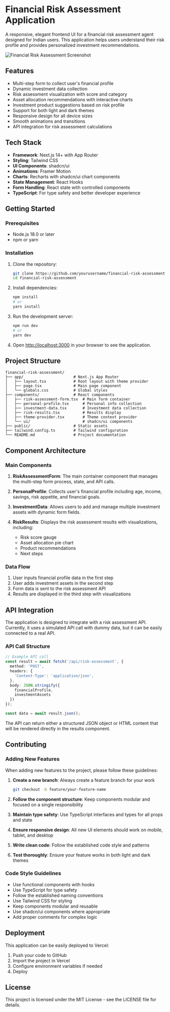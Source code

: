 
# Financial Risk Assessment Application

A responsive, elegant frontend UI for a financial risk assessment agent designed for Indian users. This application helps users understand their risk profile and provides personalized investment recommendations.

![Financial Risk Assessment Screenshot](/placeholder.svg?height=400&width=800)

## Features

- Multi-step form to collect user's financial profile
- Dynamic investment data collection
- Risk assessment visualization with score and category
- Asset allocation recommendations with interactive charts
- Investment product suggestions based on risk profile
- Support for both light and dark themes
- Responsive design for all device sizes
- Smooth animations and transitions
- API integration for risk assessment calculations

## Tech Stack

- **Framework**: Next.js 14+ with App Router
- **Styling**: Tailwind CSS
- **UI Components**: shadcn/ui
- **Animations**: Framer Motion
- **Charts**: Recharts with shadcn/ui chart components
- **State Management**: React Hooks
- **Form Handling**: React state with controlled components
- **TypeScript**: For type safety and better developer experience

## Getting Started

### Prerequisites

- Node.js 18.0 or later
- npm or yarn

### Installation

1. Clone the repository:

   ```bash
   git clone https://github.com/yourusername/financial-risk-assessment.git
   cd financial-risk-assessment
   ```

2. Install dependencies:

   ```bash
   npm install
   # or
   yarn install
   ```

3. Run the development server:

   ```bash
   npm run dev
   # or
   yarn dev
   ```

4. Open [http://localhost:3000](http://localhost:3000) in your browser to see the application.

## Project Structure

```code
financial-risk-assessment/
├── app/                      # Next.js App Router
│   ├── layout.tsx            # Root layout with theme provider
│   ├── page.tsx              # Main page component
│   └── globals.css           # Global styles
├── components/               # React components
│   ├── risk-assessment-form.tsx  # Main form container
│   ├── personal-profile.tsx      # Personal info collection
│   ├── investment-data.tsx       # Investment data collection
│   ├── risk-results.tsx          # Results display
│   ├── theme-provider.tsx        # Theme context provider
│   └── ui/                       # shadcn/ui components
├── public/                   # Static assets
├── tailwind.config.ts        # Tailwind configuration
└── README.md                 # Project documentation
```

## Component Architecture

### Main Components

1. **RiskAssessmentForm**: The main container component that manages the multi-step form process, state, and API calls.

2. **PersonalProfile**: Collects user's financial profile including age, income, savings, risk appetite, and financial goals.

3. **InvestmentData**: Allows users to add and manage multiple investment assets with dynamic form fields.

4. **RiskResults**: Displays the risk assessment results with visualizations, including:
   - Risk score gauge
   - Asset allocation pie chart
   - Product recommendations
   - Next steps

### Data Flow

1. User inputs financial profile data in the first step
2. User adds investment assets in the second step
3. Form data is sent to the risk assessment API
4. Results are displayed in the third step with visualizations

## API Integration

The application is designed to integrate with a risk assessment API. Currently, it uses a simulated API call with dummy data, but it can be easily connected to a real API.

### API Call Structure

```typescript
// Example API call
const result = await fetch('/api/risk-assessment', {
  method: 'POST',
  headers: {
    'Content-Type': 'application/json',
  },
  body: JSON.stringify({
    financialProfile,
    investmentAssets
  })
});

const data = await result.json();
```

The API can return either a structured JSON object or HTML content that will be rendered directly in the results component.

## Contributing

### Adding New Features

When adding new features to the project, please follow these guidelines:

1. **Create a new branch**: Always create a feature branch for your work

   ```bash
   git checkout -b feature/your-feature-name
   ```

2. **Follow the component structure**: Keep components modular and focused on a single responsibility

3. **Maintain type safety**: Use TypeScript interfaces and types for all props and state

4. **Ensure responsive design**: All new UI elements should work on mobile, tablet, and desktop

5. **Write clean code**: Follow the established code style and patterns

6. **Test thoroughly**: Ensure your feature works in both light and dark themes

### Code Style Guidelines

- Use functional components with hooks
- Use TypeScript for type safety
- Follow the established naming conventions
- Use Tailwind CSS for styling
- Keep components modular and reusable
- Use shadcn/ui components where appropriate
- Add proper comments for complex logic

## Deployment

This application can be easily deployed to Vercel:

1. Push your code to GitHub
2. Import the project in Vercel
3. Configure environment variables if needed
4. Deploy

## License

This project is licensed under the MIT License - see the LICENSE file for details.
